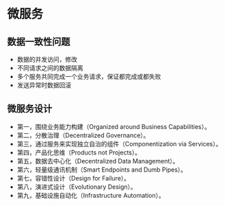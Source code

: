 # 微服务

## 数据一致性问题

- 数据的并发访问，修改
- 不同请求之间的数据隔离
- 多个服务共同完成一个业务请求，保证都完成或都失败
- 发送异常时数据回滚

## 微服务设计

- 第一，围绕业务能力构建（Organized around Business Capabilities）。
- 第二，分散治理（Decentralized Governance）。
- 第三，通过服务来实现独立自治的组件（Componentization via Services）。
- 第四，产品化思维（Products not Projects）。
- 第五，数据去中心化（Decentralized Data Management）。
- 第六，轻量级通讯机制（Smart Endpoints and Dumb Pipes）。
- 第七，容错性设计（Design for Failure）。
- 第八，演进式设计（Evolutionary Design）。
- 第九，基础设施自动化（Infrastructure Automation）。
